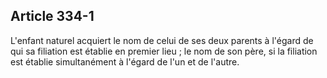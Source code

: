 Article 334-1
----
L'enfant naturel acquiert le nom de celui de ses deux parents à l'égard de qui
sa filiation est établie en premier lieu ; le nom de son père, si la filiation
est établie simultanément à l'égard de l'un et de l'autre.
